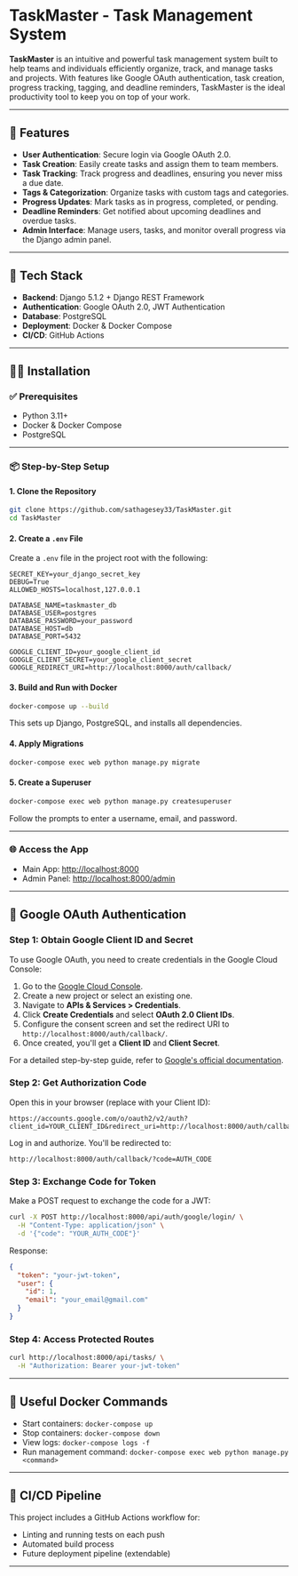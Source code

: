 # TaskMaster - Task Management System

**TaskMaster** is an intuitive and powerful task management system built to help teams and individuals efficiently organize, track, and manage tasks and projects. With features like Google OAuth authentication, task creation, progress tracking, tagging, and deadline reminders, TaskMaster is the ideal productivity tool to keep you on top of your work.

---

## 🚀 Features

- **User Authentication**: Secure login via Google OAuth 2.0.
- **Task Creation**: Easily create tasks and assign them to team members.
- **Task Tracking**: Track progress and deadlines, ensuring you never miss a due date.
- **Tags & Categorization**: Organize tasks with custom tags and categories.
- **Progress Updates**: Mark tasks as in progress, completed, or pending.
- **Deadline Reminders**: Get notified about upcoming deadlines and overdue tasks.
- **Admin Interface**: Manage users, tasks, and monitor overall progress via the Django admin panel.

---

## 🔧 Tech Stack

- **Backend**: Django 5.1.2 + Django REST Framework
- **Authentication**: Google OAuth 2.0, JWT Authentication
- **Database**: PostgreSQL
- **Deployment**: Docker & Docker Compose
- **CI/CD**: GitHub Actions

---

## 🧑‍💻 Installation

### ✅ Prerequisites

- Python 3.11+
- Docker & Docker Compose
- PostgreSQL

---

### 📦 Step-by-Step Setup

#### 1. Clone the Repository

```bash
git clone https://github.com/sathagesey33/TaskMaster.git
cd TaskMaster
```

#### 2. Create a `.env` File

Create a `.env` file in the project root with the following:

```env
SECRET_KEY=your_django_secret_key
DEBUG=True
ALLOWED_HOSTS=localhost,127.0.0.1

DATABASE_NAME=taskmaster_db
DATABASE_USER=postgres
DATABASE_PASSWORD=your_password
DATABASE_HOST=db
DATABASE_PORT=5432

GOOGLE_CLIENT_ID=your_google_client_id
GOOGLE_CLIENT_SECRET=your_google_client_secret
GOOGLE_REDIRECT_URI=http://localhost:8000/auth/callback/
```

#### 3. Build and Run with Docker

```bash
docker-compose up --build
```

This sets up Django, PostgreSQL, and installs all dependencies.

#### 4. Apply Migrations

```bash
docker-compose exec web python manage.py migrate
```

#### 5. Create a Superuser

```bash
docker-compose exec web python manage.py createsuperuser
```

Follow the prompts to enter a username, email, and password.

---

### 🌐 Access the App

- Main App: [http://localhost:8000](http://localhost:8000)
- Admin Panel: [http://localhost:8000/admin](http://localhost:8000/admin)

---

## 🔐 Google OAuth Authentication

### Step 1: Obtain Google Client ID and Secret

To use Google OAuth, you need to create credentials in the Google Cloud Console:

1. Go to the [Google Cloud Console](https://console.cloud.google.com/).
2. Create a new project or select an existing one.
3. Navigate to **APIs & Services > Credentials**.
4. Click **Create Credentials** and select **OAuth 2.0 Client IDs**.
5. Configure the consent screen and set the redirect URI to `http://localhost:8000/auth/callback/`.
6. Once created, you'll get a **Client ID** and **Client Secret**.

For a detailed step-by-step guide, refer to [Google's official documentation](https://developers.google.com/identity/protocols/oauth2).

### Step 2: Get Authorization Code

Open this in your browser (replace with your Client ID):

```
https://accounts.google.com/o/oauth2/v2/auth?client_id=YOUR_CLIENT_ID&redirect_uri=http://localhost:8000/auth/callback/&response_type=code&scope=openid%20email%20profile&access_type=offline&prompt=consent
```

Log in and authorize. You'll be redirected to:

```
http://localhost:8000/auth/callback/?code=AUTH_CODE
```

### Step 3: Exchange Code for Token

Make a POST request to exchange the code for a JWT:

```bash
curl -X POST http://localhost:8000/api/auth/google/login/ \
  -H "Content-Type: application/json" \
  -d '{"code": "YOUR_AUTH_CODE"}'
```

Response:

```json
{
  "token": "your-jwt-token",
  "user": {
    "id": 1,
    "email": "your_email@gmail.com"
  }
}
```

### Step 4: Access Protected Routes

```bash
curl http://localhost:8000/api/tasks/ \
  -H "Authorization: Bearer your-jwt-token"
```

---

## 🐳 Useful Docker Commands

- Start containers: `docker-compose up`
- Stop containers: `docker-compose down`
- View logs: `docker-compose logs -f`
- Run management command: `docker-compose exec web python manage.py <command>`

---

## 🤖 CI/CD Pipeline

This project includes a GitHub Actions workflow for:

- Linting and running tests on each push
- Automated build process
- Future deployment pipeline (extendable)

---


